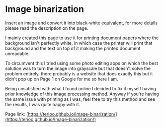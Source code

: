 # Image binarization

Insert an image and convert it into black-white equivalent, for more details please read the description on the page.

I mainly created this page to use it for printing document papers where the background isn't perfectly white, in which case the printer will print that background and the text on top of it making the printed document unreadable. 

To circumvent this I tried using some photo editing apps on which the best solution was to turn the image into grayscale but that doesn't solve the problem entirely, there probably is a website that does exactly this but it didn't pop up on Page 1 on Google for me so here I am. 

Being unsatisfied with what I found online I decided to fix it myself having prior knowledge of this image processing method. Anyway if you're having the same issue with printing as I was, feel free to try this method and see the results, I was quite happy with it.

Page link: [https://terioo.github.io/Image-binarization/](https://terioo.github.io/Image-binarization/)
